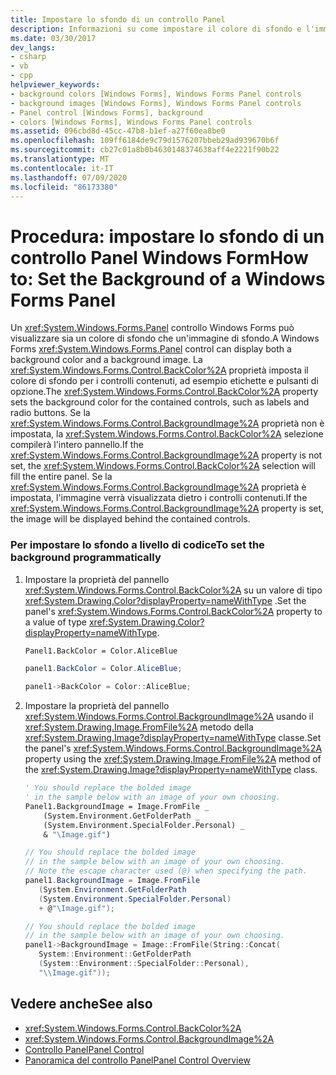 ```yaml
---
title: Impostare lo sfondo di un controllo Panel
description: Informazioni su come impostare il colore di sfondo e l'immagine di sfondo di un pannello di Windows Forms usando la finestra di progettazione.
ms.date: 03/30/2017
dev_langs:
- csharp
- vb
- cpp
helpviewer_keywords:
- background colors [Windows Forms], Windows Forms Panel controls
- background images [Windows Forms], Windows Forms Panel controls
- Panel control [Windows Forms], background
- colors [Windows Forms], Windows Forms Panel controls
ms.assetid: 096cbd8d-45cc-47b8-b1ef-a27f60ea8be0
ms.openlocfilehash: 109ff6184de9c79d1576207bbeb29ad939670b6f
ms.sourcegitcommit: cb27c01a8b0b4630148374638aff4e2221f90b22
ms.translationtype: MT
ms.contentlocale: it-IT
ms.lasthandoff: 07/09/2020
ms.locfileid: "86173380"
---
```

# <a name="how-to-set-the-background-of-a-windows-forms-panel"></a><span data-ttu-id="59c15-103">Procedura: impostare lo sfondo di un controllo Panel Windows Form</span><span class="sxs-lookup"><span data-stu-id="59c15-103">How to: Set the Background of a Windows Forms Panel</span></span>
<span data-ttu-id="59c15-104">Un <xref:System.Windows.Forms.Panel> controllo Windows Forms può visualizzare sia un colore di sfondo che un'immagine di sfondo.</span><span class="sxs-lookup"><span data-stu-id="59c15-104">A Windows Forms <xref:System.Windows.Forms.Panel> control can display both a background color and a background image.</span></span> <span data-ttu-id="59c15-105">La <xref:System.Windows.Forms.Control.BackColor%2A> proprietà imposta il colore di sfondo per i controlli contenuti, ad esempio etichette e pulsanti di opzione.</span><span class="sxs-lookup"><span data-stu-id="59c15-105">The <xref:System.Windows.Forms.Control.BackColor%2A> property sets the background color for the contained controls, such as labels and radio buttons.</span></span> <span data-ttu-id="59c15-106">Se la <xref:System.Windows.Forms.Control.BackgroundImage%2A> proprietà non è impostata, la <xref:System.Windows.Forms.Control.BackColor%2A> selezione compilerà l'intero pannello.</span><span class="sxs-lookup"><span data-stu-id="59c15-106">If the <xref:System.Windows.Forms.Control.BackgroundImage%2A> property is not set, the <xref:System.Windows.Forms.Control.BackColor%2A> selection will fill the entire panel.</span></span> <span data-ttu-id="59c15-107">Se la <xref:System.Windows.Forms.Control.BackgroundImage%2A> proprietà è impostata, l'immagine verrà visualizzata dietro i controlli contenuti.</span><span class="sxs-lookup"><span data-stu-id="59c15-107">If the <xref:System.Windows.Forms.Control.BackgroundImage%2A> property is set, the image will be displayed behind the contained controls.</span></span>  
  
### <a name="to-set-the-background-programmatically"></a><span data-ttu-id="59c15-108">Per impostare lo sfondo a livello di codice</span><span class="sxs-lookup"><span data-stu-id="59c15-108">To set the background programmatically</span></span>  
  
1. <span data-ttu-id="59c15-109">Impostare la proprietà del pannello <xref:System.Windows.Forms.Control.BackColor%2A> su un valore di tipo <xref:System.Drawing.Color?displayProperty=nameWithType> .</span><span class="sxs-lookup"><span data-stu-id="59c15-109">Set the panel's <xref:System.Windows.Forms.Control.BackColor%2A> property to a value of type <xref:System.Drawing.Color?displayProperty=nameWithType>.</span></span>  
  
    ```vb  
    Panel1.BackColor = Color.AliceBlue  
    ```  
  
    ```csharp  
    panel1.BackColor = Color.AliceBlue;  
    ```  
  
    ```cpp  
    panel1->BackColor = Color::AliceBlue;  
    ```  
  
2. <span data-ttu-id="59c15-110">Impostare la proprietà del pannello <xref:System.Windows.Forms.Control.BackgroundImage%2A> usando il <xref:System.Drawing.Image.FromFile%2A> metodo della <xref:System.Drawing.Image?displayProperty=nameWithType> classe.</span><span class="sxs-lookup"><span data-stu-id="59c15-110">Set the panel's <xref:System.Windows.Forms.Control.BackgroundImage%2A> property using the <xref:System.Drawing.Image.FromFile%2A> method of the <xref:System.Drawing.Image?displayProperty=nameWithType> class.</span></span>  
  
    ```vb  
    ' You should replace the bolded image
    ' in the sample below with an image of your own choosing.  
    Panel1.BackgroundImage = Image.FromFile _  
        (System.Environment.GetFolderPath _  
        (System.Environment.SpecialFolder.Personal) _  
        & "\Image.gif")  
    ```  
  
    ```csharp  
    // You should replace the bolded image
    // in the sample below with an image of your own choosing.  
    // Note the escape character used (@) when specifying the path.  
    panel1.BackgroundImage = Image.FromFile  
       (System.Environment.GetFolderPath  
       (System.Environment.SpecialFolder.Personal)  
       + @"\Image.gif");  
    ```  
  
    ```cpp  
    // You should replace the bolded image
    // in the sample below with an image of your own choosing.  
    panel1->BackgroundImage = Image::FromFile(String::Concat(  
       System::Environment::GetFolderPath  
       (System::Environment::SpecialFolder::Personal),  
       "\\Image.gif"));  
    ```  
  
## <a name="see-also"></a><span data-ttu-id="59c15-111">Vedere anche</span><span class="sxs-lookup"><span data-stu-id="59c15-111">See also</span></span>

- <xref:System.Windows.Forms.Control.BackColor%2A>
- <xref:System.Windows.Forms.Control.BackgroundImage%2A>
- [<span data-ttu-id="59c15-112">Controllo Panel</span><span class="sxs-lookup"><span data-stu-id="59c15-112">Panel Control</span></span>](panel-control-windows-forms.md)
- [<span data-ttu-id="59c15-113">Panoramica del controllo Panel</span><span class="sxs-lookup"><span data-stu-id="59c15-113">Panel Control Overview</span></span>](panel-control-overview-windows-forms.md)
